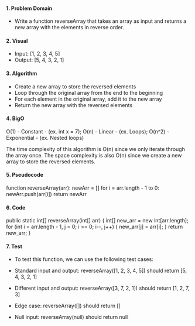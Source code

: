 #### 1. Problem Domain
- Write a function reverseArray that takes an array as input and returns a new array with the elements in reverse order.

#### 2. Visual
- Input: [1, 2, 3, 4, 5]
- Output: [5, 4, 3, 2, 1]

#### 3. Algorithm
- Create a new array to store the reversed elements
- Loop through the original array from the end to the beginning
- For each element in the original array, add it to the new array
- Return the new array with the reversed elements

#### 4. BigO
O(1) - Constant - (ex. int x = 7);
O(n) - Linear - (ex. Loops);
O(n^2) - Exponential - (ex. Nested loops)

The time complexity of this algorithm is O(n) since we only iterate through the array once. The space complexity is also O(n) since we create a new array to store the reversed elements.


#### 5. Pseudocode
function reverseArray(arr):
  newArr = []
  for i = arr.length - 1 to 0:
    newArr.push(arr[i])
  return newArr

#### 6. Code
public static int[] reverseArray(int[] arr) {
    int[] new_arr = new int[arr.length];
    for (int i = arr.length - 1, j = 0; i >= 0; i--, j++) {
        new_arr[j] = arr[i];
    }
    return new_arr;
}

#### 7. Test
- To test this function, we can use the following test cases:

- Standard input and output: reverseArray([1, 2, 3, 4, 5]) should return [5, 4, 3, 2, 1]
- Different input and output: reverseArray([3, 7, 2, 1]) should return [1, 2, 7, 3]
- Edge case: reverseArray([]) should return []
- Null input: reverseArray(null) should return null
